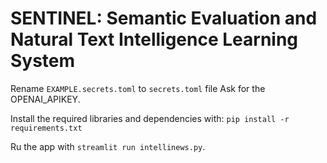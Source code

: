 # SENTINEL: Semantic Evaluation and Natural Text Intelligence Learning System


Rename `EXAMPLE.secrets.toml` to `secrets.toml` file  Ask for the OPENAI_APIKEY.

Install the required libraries and dependencies with: `pip install -r requirements.txt`

Ru the app with `streamlit run intellinews.py`. 
